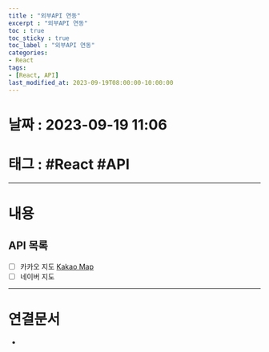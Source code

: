 ```yaml
---
title : "외부API 연동"
excerpt : "외부API 연동"
toc : true
toc_sticky : true
toc_label : "외부API 연동"
categories:
- React
tags:
- [React, API]
last_modified_at: 2023-09-19T08:00:00-10:00:00
---
```


# 날짜 : 2023-09-19 11:06

# 태그 : #React #API
---

# 내용

## API 목록
- [ ] 카카오 지도 [Kakao Map](../../react/react-Kakao-Map)
- [ ] 네이버 지도

---

# 연결문서
- 

